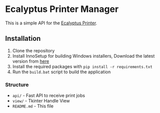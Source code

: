 # Ecalyptus Printer Manager

This is a simple API for the [Ecalyptus Printer](https://github.com/andaniom/print-service).

## Installation

1. Clone the repository
2. Install InnoSetup for building Windows installers, Download the latest version from [here](https://www.jrsoftware.org/isinfo.php) 
3. Install the required packages with `pip install -r requirements.txt`
4. Run the `build.bat` script to build the application

### Structure

* `api/` - Fast API to receive print jobs
* `view/` - Tkinter Handle View
* `README.md` - This file